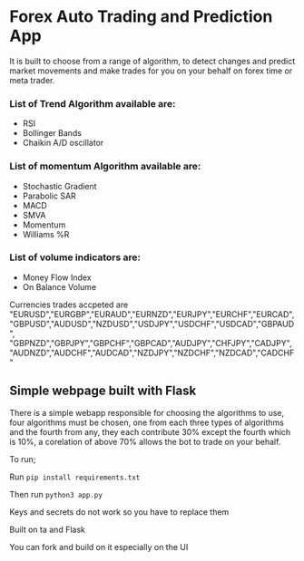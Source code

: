# Forex Auto Trading and Prediction App
It is built to choose from a range of algorithm, to detect changes and predict market movements and make trades for you on your behalf on forex time or meta trader.

### List of Trend Algorithm available are:
- RSI
- Bollinger Bands
- Chaikin A/D oscillator

### List of momentum Algorithm available are:
- Stochastic Gradient
- Parabolic SAR 
- MACD
- SMVA
- Momentum
- Williams %R

### List of volume indicators are:
- Money Flow Index
- On Balance Volume

Currencies trades accpeted are "EURUSD","EURGBP","EURAUD","EURNZD","EURJPY","EURCHF","EURCAD",
   "GBPUSD","AUDUSD","NZDUSD","USDJPY","USDCHF","USDCAD","GBPAUD",
   "GBPNZD","GBPJPY","GBPCHF","GBPCAD","AUDJPY","CHFJPY","CADJPY",
   "AUDNZD","AUDCHF","AUDCAD","NZDJPY","NZDCHF","NZDCAD","CADCHF"

## Simple webpage built with Flask
There is a simple webapp responsible for choosing the algorithms to use, four algorithms must be chosen, one from each three types of algorithms and the fourth from any, they each contribute 30% except the fourth which is 10%, a corelation of above 70% allows the bot to trade on your behalf.

To run;

Run ``` pip install requirements.txt ```

Then run ``` python3 app.py ```

Keys and secrets do not work so you have to replace them

Built on ta and Flask

You can fork and build on it especially on the UI
